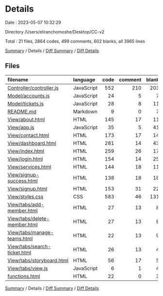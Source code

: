 # Details

Date : 2023-05-07 10:32:29

Directory /Users/eliranchomoshe/Desktop/CC-v2

Total : 21 files,  2864 codes, 499 comments, 602 blanks, all 3965 lines

[Summary](results.md) / Details / [Diff Summary](diff.md) / [Diff Details](diff-details.md)

## Files
| filename | language | code | comment | blank | total |
| :--- | :--- | ---: | ---: | ---: | ---: |
| [Controller/controller.js](/Controller/controller.js) | JavaScript | 552 | 210 | 203 | 965 |
| [Model/accounts.js](/Model/accounts.js) | JavaScript | 24 | 5 | 7 | 36 |
| [Model/tickets.js](/Model/tickets.js) | JavaScript | 28 | 8 | 11 | 47 |
| [README.md](/README.md) | Markdown | 9 | 0 | 7 | 16 |
| [View/about.html](/View/about.html) | HTML | 145 | 17 | 11 | 173 |
| [View/app.js](/View/app.js) | JavaScript | 35 | 5 | 41 | 81 |
| [View/contact.html](/View/contact.html) | HTML | 173 | 17 | 14 | 204 |
| [View/dashboard.html](/View/dashboard.html) | HTML | 281 | 14 | 43 | 338 |
| [View/index.html](/View/index.html) | HTML | 259 | 26 | 17 | 302 |
| [View/login.html](/View/login.html) | HTML | 154 | 14 | 25 | 193 |
| [View/services.html](/View/services.html) | HTML | 144 | 18 | 11 | 173 |
| [View/signup-success.html](/View/signup-success.html) | HTML | 138 | 18 | 18 | 174 |
| [View/signup.html](/View/signup.html) | HTML | 153 | 31 | 22 | 206 |
| [View/styles.css](/View/styles.css) | CSS | 583 | 46 | 131 | 760 |
| [View/tabs/add-member.html](/View/tabs/add-member.html) | HTML | 27 | 13 | 8 | 48 |
| [View/tabs/delete-member.html](/View/tabs/delete-member.html) | HTML | 27 | 13 | 8 | 48 |
| [View/tabs/manage-teams.html](/View/tabs/manage-teams.html) | HTML | 22 | 13 | 9 | 44 |
| [View/tabs/search-ticket.html](/View/tabs/search-ticket.html) | HTML | 26 | 13 | 4 | 43 |
| [View/tabs/storyboard.html](/View/tabs/storyboard.html) | HTML | 56 | 17 | 5 | 78 |
| [View/tabs/view.js](/View/tabs/view.js) | JavaScript | 6 | 1 | 4 | 11 |
| [functions.html](/functions.html) | HTML | 22 | 0 | 3 | 25 |

[Summary](results.md) / Details / [Diff Summary](diff.md) / [Diff Details](diff-details.md)